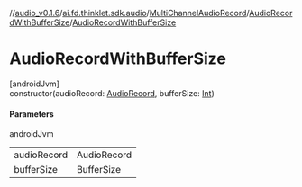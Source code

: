 //[audio_v0.1.6](../../../../index.md)/[ai.fd.thinklet.sdk.audio](../../index.md)/[MultiChannelAudioRecord](../index.md)/[AudioRecordWithBufferSize](index.md)/[AudioRecordWithBufferSize](-audio-record-with-buffer-size.md)

# AudioRecordWithBufferSize

[androidJvm]\
constructor(audioRecord: [AudioRecord](https://developer.android.com/reference/kotlin/android/media/AudioRecord.html), bufferSize: [Int](https://kotlinlang.org/api/latest/jvm/stdlib/kotlin/-int/index.html))

#### Parameters

androidJvm

| | |
|---|---|
| audioRecord | AudioRecord |
| bufferSize | BufferSize |
